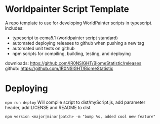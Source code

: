 # Worldpainter Script Template

A repo template to use for developing WorldPainter scripts in typescript.
includes:
- typescript to ecma5.1 (worldpainter script standard)
- automated deploying releases to github when pushing a new tag
- automated unit tests on github
- npm scripts for compiling, building, testing, and deploying

downloads: https://github.com/IR0NSIGHT/BiomeStatistic/releases  
github: https://github.com/IR0NSIGHT/BiomeStatistic

# Deploying
```npm run deploy```
Will compile script to dist/myScript.js, add parameter header, add LICENSE and README to dist

```npm version <major|minor|patch> -m "bump %s, added cool new feature"```